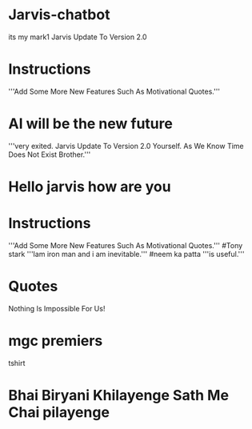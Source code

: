 # Jarvis-chatbot
its my mark1
Jarvis Update To Version 2.0
# Instructions
'''Add Some More New Features Such As Motivational Quotes.'''
# AI  will be the new future
'''very exited.
Jarvis Update To Version 2.0 Yourself.
As We Know Time Does Not Exist Brother.'''

# Hello jarvis how are you

# Instructions
'''Add Some More New Features Such As Motivational Quotes.'''
#Tony stark
'''Iam iron man and i am inevitable.'''
#neem ka patta
'''is useful.'''
# Quotes
Nothing Is Impossible For Us!
# mgc premiers
tshirt
# Bhai Biryani  Khilayenge Sath Me Chai pilayenge 
